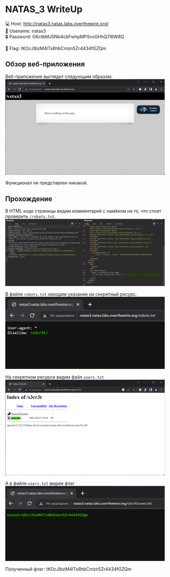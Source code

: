 # NATAS_3 WriteUp
:computer: Host: http://natas3.natas.labs.overthewire.org/  
:bust_in_silhouette: Usename: natas3  
:lock: Password: G6ctbMJ5Nb4cbFwhpMPSvxGHhQ7I6W8Q

:triangular_flag_on_post: Flag: tKOcJIbzM4lTs8hbCmzn5Zr4434fGZQm

## Обзор веб-приложения
Веб-приложение выглядит следующим образом:
![Скриншот веб-приложения](./img/natas3/natas3_0.png)

Функционал не представлен никакой.

## Прохождение
В HTML коде страницы видим комментарий с намёком на то, что стоит проверить ``/robots.txt``.
![Код страницы](img/natas3/natas3_1.png)

В файле ``robots.txt`` находим указание на секретный ресурс.
![Файл /robots.txt](img/natas3/natas3_2.png)

На секретном ресурсе видим файл ``users.txt``
![Содержимое секретного ресурса](img/natas3/natas3_3.png)

А в файле ``users.txt`` видим флаг
![Файл users.txt](img/natas3/natas3_4.png)

Полученный флаг: tKOcJIbzM4lTs8hbCmzn5Zr4434fGZQm